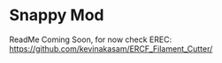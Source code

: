 Snappy Mod
===
ReadMe Coming Soon, for now check EREC: https://github.com/kevinakasam/ERCF_Filament_Cutter/  
